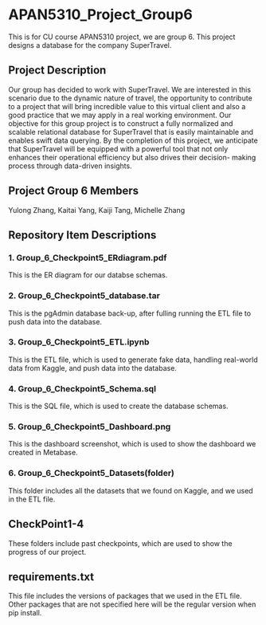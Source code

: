 # APAN5310_Project_Group6
This is for CU course APAN5310 project, we are group 6. This project designs a database for the company SuperTravel.


## Project Description
Our group has decided to work with SuperTravel. We are interested in this scenario due to the
dynamic nature of travel, the opportunity to contribute to a project that will bring incredible
value to this virtual client and also a good practice that we may apply in a real working
environment. Our objective for this group project is to construct a fully normalized and scalable
relational database for SuperTravel that is easily maintainable and enables swift data querying.
By the completion of this project, we anticipate that SuperTravel will be equipped with a
powerful tool that not only enhances their operational efficiency but also drives their decision-
making process through data-driven insights.

## Project Group 6 Members
Yulong Zhang, Kaitai Yang, Kaiji Tang, Michelle Zhang


## Repository Item Descriptions
### 1. Group_6_Checkpoint5_ERdiagram.pdf
This is the ER diagram for our databse schemas.

### 2. Group_6_Checkpoint5_database.tar
This is the pgAdmin database back-up, after fulling running the ETL file to push data into the database.

### 3. Group_6_Checkpoint5_ETL.ipynb
This is the ETL file, which is used to generate fake data, handling real-world data from Kaggle, and push data into the database.

### 4. Group_6_Checkpoint5_Schema.sql
This is the SQL file, which is used to create the database schemas.

### 5. Group_6_Checkpoint5_Dashboard.png
This is the dashboard screenshot, which is used to show the dashboard we created in Metabase.

### 6. Group_6_Checkpoint5_Datasets(folder)
This folder includes all the datasets that we found on Kaggle, and we used in the ETL file.


## CheckPoint1-4
These folders include past checkpoints, which are used to show the progress of our project.

## requirements.txt
This file includes the versions of packages that we used in the ETL file. Other packages that are not specified here will be the regular version when pip install.
